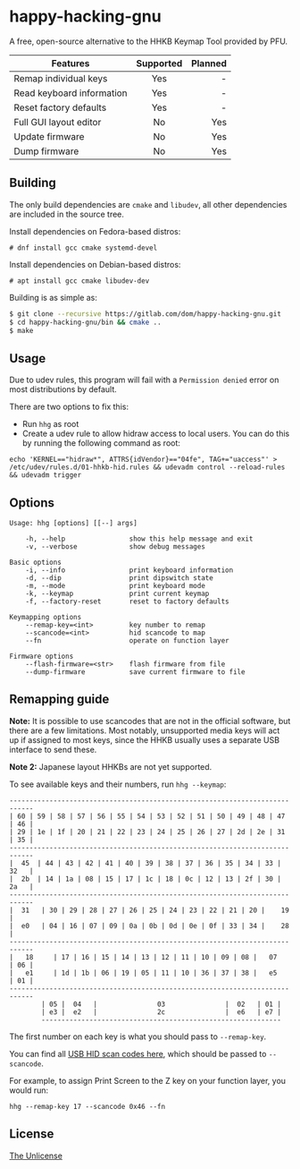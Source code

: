 # happy-hacking-gnu
A free, open-source alternative to the HHKB Keymap Tool provided by PFU.

| Features                    | Supported | Planned |
|-----------------------------|:---------:|--------:|
| Remap individual keys       |  Yes      |  -      |
| Read keyboard information   |  Yes      |  -      |
| Reset factory defaults      |  Yes      |  -      |
| Full GUI layout editor      |  No       |  Yes    |
| Update firmware             |  No       |  Yes    |
| Dump firmware               |  No       |  Yes    |

## Building
The only build dependencies are `cmake` and `libudev`, all other dependencies are included in the source tree. 

Install dependencies on Fedora-based distros:
```
# dnf install gcc cmake systemd-devel
```

Install dependencies on Debian-based distros:
```
# apt install gcc cmake libudev-dev
```

Building is as simple as:
```bash
$ git clone --recursive https://gitlab.com/dom/happy-hacking-gnu.git
$ cd happy-hacking-gnu/bin && cmake ..
$ make
```

## Usage
Due to udev rules, this program will fail with a `Permission denied` error on most distributions by default.

There are two options to fix this:
* Run `hhg` as root
* Create a udev rule to allow hidraw access to local users. You can do this by running the following command as root: 

```
echo 'KERNEL=="hidraw*", ATTRS{idVendor}=="04fe", TAG+="uaccess"' > /etc/udev/rules.d/01-hhkb-hid.rules && udevadm control --reload-rules && udevadm trigger
```

## Options
```
Usage: hhg [options] [[--] args]

    -h, --help                show this help message and exit
    -v, --verbose             show debug messages

Basic options
    -i, --info                print keyboard information
    -d, --dip                 print dipswitch state
    -m, --mode                print keyboard mode
    -k, --keymap              print current keymap
    -f, --factory-reset       reset to factory defaults

Keymapping options
    --remap-key=<int>         key number to remap
    --scancode=<int>          hid scancode to map
    --fn                      operate on function layer

Firmware options
    --flash-firmware=<str>    flash firmware from file
    --dump-firmware           save current firmware to file
```
## Remapping guide

**Note:** It is possible to use scancodes that are not in the official software, but there are a few limitations. Most notably, unsupported media keys will act up if assigned to most keys, since the HHKB usually uses a separate USB interface to send these.

**Note 2:** Japanese layout HHKBs are not yet supported.

To see available keys and their numbers, run `hhg --keymap`:
```
----------------------------------------------------------------------------
| 60 | 59 | 58 | 57 | 56 | 55 | 54 | 53 | 52 | 51 | 50 | 49 | 48 | 47 | 46 |
| 29 | 1e | 1f | 20 | 21 | 22 | 23 | 24 | 25 | 26 | 27 | 2d | 2e | 31 | 35 |
----------------------------------------------------------------------------
|  45  | 44 | 43 | 42 | 41 | 40 | 39 | 38 | 37 | 36 | 35 | 34 | 33 |  32   |
|  2b  | 14 | 1a | 08 | 15 | 17 | 1c | 18 | 0c | 12 | 13 | 2f | 30 |  2a   |
----------------------------------------------------------------------------
|  31   | 30 | 29 | 28 | 27 | 26 | 25 | 24 | 23 | 22 | 21 | 20 |    19     |
|  e0   | 04 | 16 | 07 | 09 | 0a | 0b | 0d | 0e | 0f | 33 | 34 |    28     |
----------------------------------------------------------------------------
|   18     | 17 | 16 | 15 | 14 | 13 | 12 | 11 | 10 | 09 | 08 |   07   | 06 |
|   e1     | 1d | 1b | 06 | 19 | 05 | 11 | 10 | 36 | 37 | 38 |   e5   | 01 |
----------------------------------------------------------------------------
        | 05 |  04   |               03               |  02   | 01 |
        | e3 |  e2   |               2c               |  e6   | e7 |
        ------------------------------------------------------------
```
The first number on each key is what you should pass to `--remap-key`.

You can find all [USB HID scan codes here](https://gist.github.com/MightyPork/6da26e382a7ad91b5496ee55fdc73db2), which should be passed to `--scancode`.

For example, to assign Print Screen to the Z key on your function layer, you would run:
```
hhg --remap-key 17 --scancode 0x46 --fn
```

## License

[The Unlicense](https://unlicense.org/)
